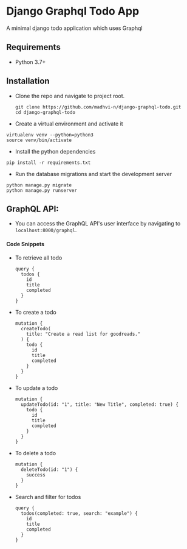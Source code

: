 # Django Graphql Todo App
A minimal django todo application which uses Graphql


## Requirements
- Python 3.7+


## Installation
- Clone the repo and navigate to project root.
  ```
  git clone https://github.com/madhvi-n/django-graphql-todo.git
  cd django-graphql-todo
  ```

- Create a virtual environment and activate it
```
virtualenv venv --python=python3
source venv/bin/activate
```

- Install the python dependencies
```
pip install -r requirements.txt
```

- Run the database migrations and start the development server
```
python manage.py migrate
python manage.py runserver
```

## GraphQL API:
- You can access the GraphQL API's user interface by navigating to `localhost:8000/graphql`.

#### Code Snippets

- To retrieve all todo
  ```
  query {
    todos {
      id
      title
      completed
    }
  }
  ```

- To create a todo
  ```
  mutation {
    createTodo(
      title: "Create a read list for goodreads."
    ) {
      todo {
        id
        title
        completed
      }
    }
  }
  ```

- To update a todo
  ```
  mutation {
    updateTodo(id: "1", title: "New Title", completed: true) {
      todo {
        id
        title
        completed
      }
    }
  }
  ```

- To delete a todo
  ```
  mutation {
    deleteTodo(id: "1") {
      success
    }
  }
  ```

- Search and filter for todos
  ```
  query {
    todos(completed: true, search: "example") {
      id
      title
      completed
    }
  }
  ```
